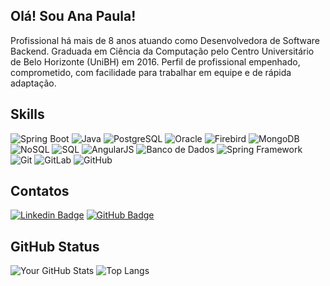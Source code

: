 ## Olá! Sou Ana Paula!

Profissional há mais de 8 anos atuando como Desenvolvedora de Software Backend. Graduada em Ciência da Computação pelo Centro Universitário de Belo Horizonte (UniBH) em 2016.
Perfil de profissional empenhado, comprometido, com facilidade para trabalhar em equipe e de rápida adaptação.


## Skills
![Spring Boot](https://img.shields.io/badge/-Spring%20Boot-6DB33F?logo=spring-boot&logoColor=white&style=for-the-badge)
![Java](https://img.shields.io/badge/-Java-007396?logo=java&logoColor=white&style=for-the-badge)
![PostgreSQL](https://img.shields.io/badge/-PostgreSQL-4169E1?logo=postgresql&logoColor=white&style=for-the-badge)
![Oracle](https://img.shields.io/badge/-Oracle-F80000?logo=oracle&logoColor=white&style=for-the-badge)
![Firebird](https://img.shields.io/badge/-Firebird-FF6C00?logo=firebird&logoColor=white&style=for-the-badge)
![MongoDB](https://img.shields.io/badge/-MongoDB-47A248?logo=mongodb&logoColor=white&style=for-the-badge)
![NoSQL](https://img.shields.io/badge/-NoSQL-4A8DC8?logo=nosql&logoColor=white&style=for-the-badge)
![SQL](https://img.shields.io/badge/-SQL-000?logo=sql&logoColor=white&style=for-the-badge)
![AngularJS](https://img.shields.io/badge/-AngularJS-E23237?logo=angularjs&logoColor=white&style=for-the-badge)
![Banco de Dados](https://img.shields.io/badge/-Banco%20de%20Dados-1E90FF?logo=database&logoColor=white&style=for-the-badge)
![Spring Framework](https://img.shields.io/badge/-Spring%20Framework-6DB33F?logo=spring&logoColor=white&style=for-the-badge)
![Git](https://img.shields.io/badge/-Git-F05032?logo=git&logoColor=white&style=for-the-badge)
![GitLab](https://img.shields.io/badge/-GitLab-FCA121?logo=gitlab&logoColor=white&style=for-the-badge)
![GitHub](https://img.shields.io/badge/-GitHub-181717?logo=github&logoColor=white&style=for-the-badge)


## Contatos
[![Linkedin Badge](https://img.shields.io/badge/-LinkedIn-blue?style=for-the-badge&logo=Linkedin&logoColor=white&link=https://www.linkedin.com/in/ana-paula-santos-613554b9)](https://www.linkedin.com/in/ana-paula-santos-613554b9)
[![GitHub Badge](https://img.shields.io/badge/-GitHub-000?style=for-the-badge&logo=GitHub&logoColor=white&link=https://github.com/anapaulasantossf)](https://github.com/anapaulasantossf)


## GitHub Status
![Your GitHub Stats](https://github-readme-stats.vercel.app/api?username=anapaulasantossf&show_icons=true&theme=dark)
![Top Langs](https://github-readme-stats.vercel.app/api/top-langs/?username=anapaulasantossf&layout=compact&theme=dark)



